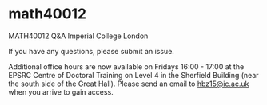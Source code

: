 # math40012
MATH40012 Q&amp;A Imperial College London

If you have any questions, please submit an issue.

Additional office hours are now available on Fridays 16:00 - 17:00 at the EPSRC Centre of Doctoral Training on Level 4 in the Sherfield Building (near the south side of the Great Hall). Please send an email to hbz15@ic.ac.uk when you arrive to gain access.
